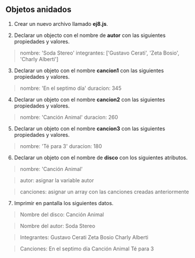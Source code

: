 ## Objetos anidados

1) Crear un nuevo archivo llamado **ej8.js**.

2) Declarar un objecto con el nombre de **autor** con las siguientes propiedades y valores.
> nombre: 'Soda Stereo'
> integrantes: ['Gustavo Cerati', 'Zeta Bosio', 'Charly Alberti']

3) Declarar un objeto con el nombre **cancion1** con las siguientes propiedades y valores.
> nombre: 'En el septimo día'
> duracion: 345

4) Declarar un objeto con el nombre **cancion2** con las siguientes propiedades y valores.
> nombre: 'Canción Animal'
> duracion: 260

5) Declarar un objeto con el nombre **cancion3** con las siguientes propiedades y valores.
> nombre: 'Té para 3'
> duracion: 180

6) Declarar un objeto con el nombre de **disco** con los siguientes atributos.
> nombre: 'Canción Animal'

> autor: asignar la variable autor

> canciones: asignar un array con las canciones creadas anteriormente

7) Imprimir en pantalla los siguientes datos.

> Nombre del disco: Canción Animal

> Nombre del autor: Soda Stereo

> Integrantes: Gustavo Cerati Zeta Bosio Charly Alberti

> Canciones: En el septimo día Canción Animal Té para 3
